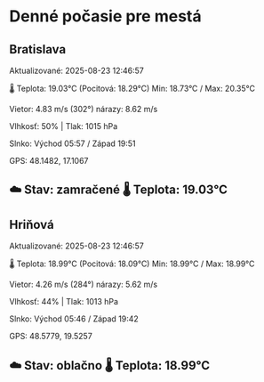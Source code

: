 ﻿# Denné počasie pre mestá

## Bratislava
Aktualizované: 2025-08-23 12:46:57

🌡️ Teplota: 19.03°C 
(Pocitová: 18.29°C)
Min: 18.73°C / Max: 20.35°C

Vietor: 4.83 m/s    (302°) 
nárazy: 8.62 m/s

Vlhkosť: 50% | Tlak: 1015 hPa

Slnko: Východ 05:57 / Západ 19:51

GPS: 48.1482, 17.1067

☁️ Stav: zamračené        🌡️ Teplota: 19.03°C
---

## Hriňová
Aktualizované: 2025-08-23 12:46:57

🌡️ Teplota: 18.99°C 
(Pocitová: 18.09°C)
Min: 18.99°C / Max: 18.99°C

Vietor: 4.26 m/s (284°)
nárazy: 5.62 m/s

Vlhkosť: 44% | Tlak: 1013 hPa

Slnko: Východ 05:46 / Západ 19:42

GPS: 48.5779, 19.5257

☁️ Stav: oblačno        🌡️ Teplota: 18.99°C
---
